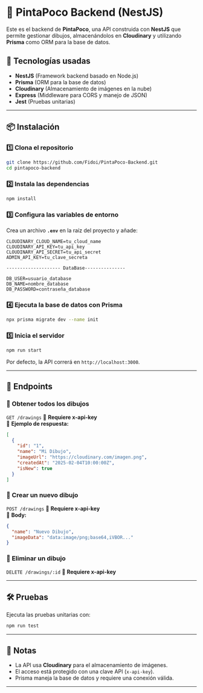 # 🎨 PintaPoco Backend (NestJS)

Este es el backend de **PintaPoco**, una API construida con **NestJS** que permite gestionar dibujos, almacenándolos en **Cloudinary** y utilizando **Prisma** como ORM para la base de datos.

## 🚀 Tecnologías usadas

- **NestJS** (Framework backend basado en Node.js)
- **Prisma** (ORM para la base de datos)
- **Cloudinary** (Almacenamiento de imágenes en la nube)
- **Express** (Middleware para CORS y manejo de JSON)
- **Jest** (Pruebas unitarias)

---

## 📦 Instalación

### 1️⃣ Clona el repositorio

```sh
git clone https://github.com/Fidoi/PintaPoco-Backend.git
cd pintapoco-backend
```

### 2️⃣ Instala las dependencias

```sh
npm install
```

### 3️⃣ Configura las variables de entorno

Crea un archivo **`.env`** en la raíz del proyecto y añade:

```env
CLOUDINARY_CLOUD_NAME=tu_cloud_name
CLOUDINARY_API_KEY=tu_api_key
CLOUDINARY_API_SECRET=tu_api_secret
ADMIN_API_KEY=tu_clave_secreta

-------------------- DataBase---------------

DB_USER=usuario_database
DB_NAME=nombre_database
DB_PASSWORD=contraseña_database
```

### 4️⃣ Ejecuta la base de datos con Prisma

```sh
npx prisma migrate dev --name init
```

### 5️⃣ Inicia el servidor

```sh
npm run start
```

Por defecto, la API correrá en `http://localhost:3000`.

---

## 📡 Endpoints

### 🔹 Obtener todos los dibujos

`GET /drawings`
🔑 **Requiere x-api-key**  
📌 **Ejemplo de respuesta:**

```json
[
  {
    "id": "1",
    "name": "Mi Dibujo",
    "imageUrl": "https://cloudinary.com/imagen.png",
    "createdAt": "2025-02-04T10:00:00Z",
    "isNew": true
  }
]
```

### 🔹 Crear un nuevo dibujo

`POST /drawings`
🔑 **Requiere x-api-key**  
📌 **Body:**

```json
{
  "name": "Nuevo Dibujo",
  "imageData": "data:image/png;base64,iVBOR..."
}
```

### 🔹 Eliminar un dibujo

`DELETE /drawings/:id`
🔑 **Requiere x-api-key**

---

## 🛠 Pruebas

Ejecuta las pruebas unitarias con:

```sh
npm run test
```

---

## 📌 Notas

- La API usa **Cloudinary** para el almacenamiento de imágenes.
- El acceso está protegido con una clave API (`x-api-key`).
- Prisma maneja la base de datos y requiere una conexión válida.

---
